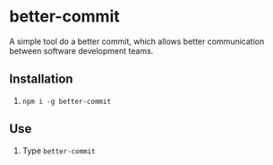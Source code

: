 # better-commit

A simple tool do a better commit, which allows better communication between software development teams.

## Installation

1. `npm i -g better-commit`

## Use

1.  Type `better-commit`
